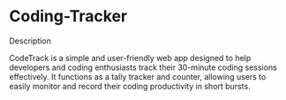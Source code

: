 # Coding-Tracker
Description

CodeTrack is a simple and user-friendly web app designed to help developers and coding enthusiasts track their 30-minute coding sessions effectively. It functions as a tally tracker and counter, allowing users to easily monitor and record their coding productivity in short bursts.
